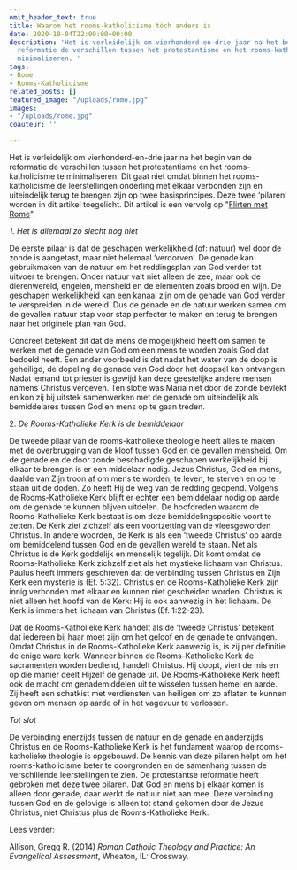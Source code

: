 ```yaml
---
omit_header_text: true
title: Waarom het rooms-katholicisme tóch anders is
date: 2020-10-04T22:00:00+00:00
description: 'Het is verleidelijk om vierhonderd-en-drie jaar na het begin van de
  reformatie de verschillen tussen het protestantisme en het rooms-katholicisme te
  minimaliseren. '
tags:
- Rome
- Rooms-Katholicisme
related_posts: []
featured_image: "/uploads/rome.jpg"
images:
- "/uploads/rome.jpg"
coauteur: ''

---
```

Het is verleidelijk om vierhonderd-en-drie jaar na het begin van de reformatie de verschillen tussen het protestantisme en het rooms-katholicisme te minimaliseren. Dit gaat niet omdat binnen het rooms-katholicisme de leerstellingen onderling met elkaar verbonden zijn en uiteindelijk terug te brengen zijn op twee basisprincipes. Deze twee ‘pilaren’ worden in dit artikel toegelicht. Dit artikel is een vervolg op "[Flirten met Rome](https://www.robvanderdussen.com/nl/post/flirten-met-rome/ "Flirten met Rome")".

_1. Het is allemaal zo slecht nog niet_

De eerste pilaar is dat de geschapen werkelijkheid (of: natuur) wél door de zonde is aangetast, maar niet helemaal ‘verdorven’. De genade kan gebruikmaken van de natuur om het reddingsplan van God verder tot uitvoer te brengen. Onder natuur valt niet alleen de zee, maar ook de dierenwereld, engelen, mensheid en de elementen zoals brood en wijn. De geschapen werkelijkheid kan een kanaal zijn om de genade van God verder te verspreiden in de wereld. Dus de genade en de natuur werken samen om de gevallen natuur stap voor stap perfecter te maken en terug te brengen naar het originele plan van God.

Concreet betekent dit dat de mens de mogelijkheid heeft om samen te werken met de genade van God om een mens te worden zoals God dat bedoeld heeft. Een ander voorbeeld is dat nadat het water van de doop is geheiligd, de dopeling de genade van God door het doopsel kan ontvangen. Nadat iemand tot priester is gewijd kan deze geestelijke andere mensen namens Christus vergeven. Ten slotte was Maria niet door de zonde bevlekt en kon zij bij uitstek samenwerken met de genade om uiteindelijk als bemiddelares tussen God en mens op te gaan treden.

2\. _De Rooms-Katholieke Kerk is de bemiddelaar_

De tweede pilaar van de rooms-katholieke theologie heeft alles te maken met de overbrugging van de kloof tussen God en de gevallen mensheid. Om de genade en de door zonde beschadigde geschapen werkelijkheid bij elkaar te brengen is er een middelaar nodig. Jezus Christus, God en mens, daalde van Zijn troon af om mens te worden, te leven, te sterven en op te staan uit de doden. Zo heeft Hij de weg van de redding geopend. Volgens de Rooms-Katholieke Kerk blijft er echter een bemiddelaar nodig op aarde om de genade te kunnen blijven uitdelen. De hoofdreden waarom de Rooms-Katholieke Kerk bestaat is om deze bemiddelingspositie voort te zetten. De Kerk ziet zichzelf als een voortzetting van de vleesgeworden Christus. In andere woorden, de Kerk is als een ‘tweede Christus’ op aarde om bemiddelend tussen God en de gevallen wereld te staan. Net als Christus is de Kerk goddelijk en menselijk tegelijk. Dit komt omdat de Rooms-Katholieke Kerk zichzelf ziet als het mystieke lichaam van Christus. Paulus heeft immers geschreven dat de verbinding tussen Christus en Zijn Kerk een mysterie is (Ef. 5:32). Christus en de Rooms-Katholieke Kerk zijn innig verbonden met elkaar en kunnen niet gescheiden worden. Christus is niet alleen het hoofd van de Kerk: Hij is ook aanwezig in het lichaam. De Kerk is immers het lichaam van Christus (Ef. 1:22-23).

Dat de Rooms-Katholieke Kerk handelt als de ‘tweede Christus’ betekent dat iedereen bij haar moet zijn om het geloof en de genade te ontvangen. Omdat Christus in de Rooms-Katholieke Kerk aanwezig is, is zij per definitie de enige ware kerk. Wanneer binnen de Rooms-Katholieke Kerk de sacramenten worden bediend, handelt Christus. Hij doopt, viert de mis en op die manier deelt Hijzelf de genade uit. De Rooms-Katholieke Kerk heeft ook de macht om genademiddelen uit te wisselen tussen hemel en aarde. Zij heeft een schatkist met verdiensten van heiligen om zo aflaten te kunnen geven om mensen op aarde of in het vagevuur te verlossen.

_Tot slot_

De verbinding enerzijds tussen de natuur en de genade en anderzijds Christus en de Rooms-Katholieke Kerk is het fundament waarop de rooms-katholieke theologie is opgebouwd. De kennis van deze pilaren helpt om het rooms-katholicisme beter te doorgronden en de samenhang tussen de verschillende leerstellingen te zien. De protestantse reformatie heeft gebroken met deze twee pilaren. Dat God en mens bij elkaar komen is alleen door genade, daar werkt de natuur niet aan mee. Deze verbinding tussen God en de gelovige is alleen tot stand gekomen door de Jezus Christus, niet Christus plus de Rooms-Katholieke Kerk.

Lees verder:

Allison, Gregg R. (2014) _Roman Catholic Theology and Practice: An Evangelical Assessment_, Wheaton, IL: Crossway.